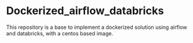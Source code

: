 # Dockerized_airflow_databricks
This repository is a base to implement a dockerized solution using airflow and databricks, with a centos based image.
